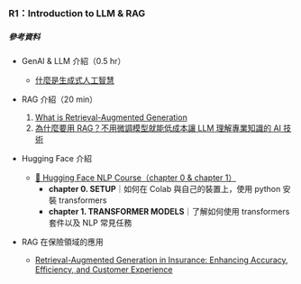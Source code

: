 ### R1：Introduction to LLM & RAG

##### 參考資料
- GenAI & LLM 介紹（0.5 hr）
  - [什麼是生成式人工智慧](https://www.youtube.com/watch?v=JGtqpQXfJis)
- RAG 介紹（20 min）
  1. [What is Retrieval-Augmented Generation](https://www.youtube.com/watch?v=T-D1OfcDW1M)
  2. [為什麼要用 RAG？不用微調模型就能低成本讓 LLM 理解專業知識的 AI 技術](https://tw.alphacamp.co/blog/what-is-rag-ai-technology-and-how-does-retrieval-augmented-generation-work)
- Hugging Face 介紹
  - [🤗 Hugging Face NLP Course（chapter 0 & chapter 1）](https://huggingface.co/learn/nlp-course/chapter0/1?fw=pt)
    - **chapter 0. SETUP**｜如何在 Colab 與自己的裝置上，使用 python 安裝 transformers
    - **chapter 1. TRANSFORMER MODELS**｜了解如何使用 transformers 套件以及 NLP 常見任務
    
- RAG 在保險領域的應用
  - [Retrieval-Augmented Generation in Insurance: Enhancing Accuracy, Efficiency, and Customer Experience](https://ingestai.io/blog/rag-in-insurance#title2)